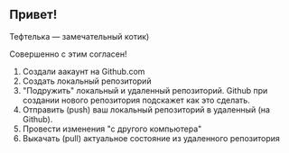 ## Привет!

Тефтелька — замечательный котик)

Совершенно с этим согласен!

1. Создали аакаунт на Github.com
2. Создать локальный репозиторий
3. "Подружить" локальный и удаленный репозиторий. Github при создании нового репозитория подскажет как это сделать.
4. Отправить (push) ваш локальный репозиторий в удаленный (на Github).
5. Провести изменения "с другого компьютера"
6. Выкачать (pull) актуальное состояние из удаленного репозитория
